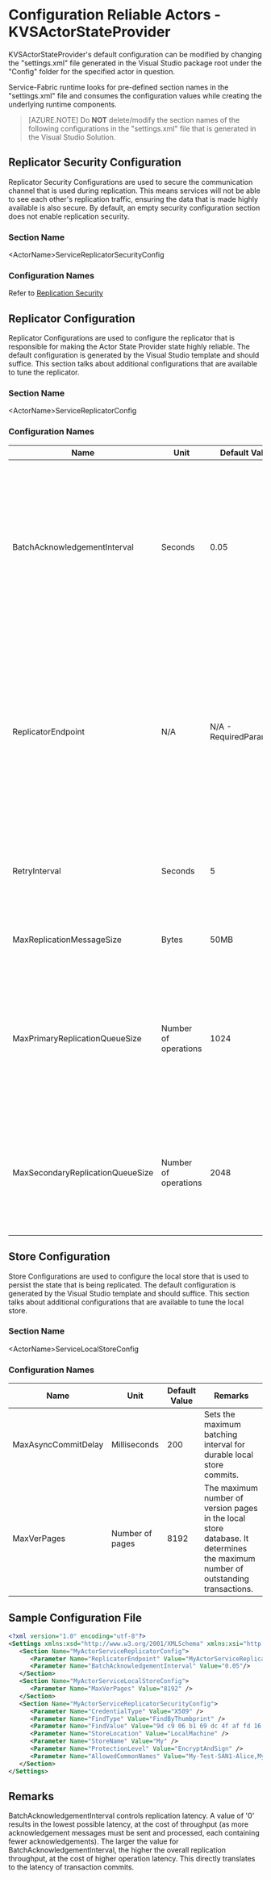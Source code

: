 <properties
   pageTitle="Overview of the Service Fabric Reliable Actors KVSActorStateProvider Configuration"
   description="Learn about configuring Service Fabric Stateful actors of type 'KVSActorStateProvider'"
   services="Service-Fabric"
   documentationCenter=".net"
   authors="sumukhs"
   manager="vipulm"
   editor=""/>

<tags
   ms.service="Service-Fabric"
   ms.devlang="dotnet"
   ms.topic="article"
   ms.tgt_pltfrm="NA"
   ms.workload="NA"
   ms.date="04/20/2015"
   ms.author="sumukhs"/>

# Configuration Reliable Actors - KVSActorStateProvider
KVSActorStateProvider's default configuration can be modified by changing the "settings.xml" file generated in the Visual Studio package root under the "Config" folder for the specified actor in question.

Service-Fabric runtime looks for pre-defined section names in the "settings.xml" file and consumes the configuration values while creating the underlying runtime components.

> [AZURE.NOTE] Do **NOT** delete/modify the section names of the following configurations in the "settings.xml" file that is generated in the Visual Studio Solution.

## Replicator Security Configuration
Replicator Security Configurations are used to secure the communication channel that is used during replication. This means services will not be able to see each other's replication traffic, ensuring the data that is made highly available is also secure.
By default, an empty security configuration section does not enable replication security.
### Section Name
&lt;ActorName&gt;ServiceReplicatorSecurityConfig
### Configuration Names
Refer to [Replication Security](../service-fabric/service-fabric-replication-security.md)

## Replicator Configuration
Replicator Configurations are used to configure the replicator that is responsible for making the Actor State Provider state highly reliable.
The default configuration is generated by the Visual Studio template and should suffice. This section talks about additional configurations that are available to tune the replicator.
### Section Name
&lt;ActorName&gt;ServiceReplicatorConfig
### Configuration Names

|Name|Unit|Default Value|Remarks|
|----|----|-------------|-------|
|BatchAcknowledgementInterval|Seconds|0.05|Time period for which the replicator at the secondary waits after receiving an operation before sending back an acknowledgement to the primary. Any other acknowledgements to be sent for operations processed within this interval are sent as one response.|
|ReplicatorEndpoint|N/A|N/A - RequiredParameter|IP address and port that the primary/secondary replicator will use to communicate with other replicators in the replica set. This should reference a TCP Resource Endpoint in the service manifest. Refer to [Service Manifest Resources](service-fabric-service-manifest-resources.md) to read more about defining endpoint resources in service manifest. |
|RetryInterval|Seconds|5|Time period after which the replicator re-transmits a message if it does not receive an acknowledgement for an operation.|
|MaxReplicationMessageSize|Bytes|50MB|Maximum size of replication data that can be transmitted in a single message.|
|MaxPrimaryReplicationQueueSize|Number of operations|1024|Maximum number of operations in the primary queue. An Operation is freed up after the primary replicator receives an acknowledgement from all the secondary replicators.This value must be greater than 64 and a power of 2.|
|MaxSecondaryReplicationQueueSize|Number of operations|2048|Maximum number of operations in the secondary queue. An Operation is freed up after making its state highly available through persistence. This value must be greater than 64 and a power of 2.|

## Store Configuration
Store Configurations are used to configure the local store that is used to persist the state that is being replicated.
The default configuration is generated by the Visual Studio template and should suffice. This section talks about additional configurations that are available to tune the local store.
### Section Name
&lt;ActorName&gt;ServiceLocalStoreConfig
### Configuration Names

|Name|Unit|Default Value|Remarks|
|----|----|-------------|-------|
|MaxAsyncCommitDelay|Milliseconds|200|Sets the maximum batching interval for durable local store commits.|
|MaxVerPages|Number of pages|8192|The maximum number of version pages in the local store database. It determines the maximum number of outstanding transactions.|

## Sample Configuration File

```xml
<?xml version="1.0" encoding="utf-8"?>
<Settings xmlns:xsd="http://www.w3.org/2001/XMLSchema" xmlns:xsi="http://www.w3.org/2001/XMLSchema-instance" xmlns="http://schemas.microsoft.com/2011/01/fabric">
   <Section Name="MyActorServiceReplicatorConfig">
      <Parameter Name="ReplicatorEndpoint" Value="MyActorServiceReplicatorEndpoint" />
      <Parameter Name="BatchAcknowledgementInterval" Value="0.05"/>
   </Section>
   <Section Name="MyActorServiceLocalStoreConfig">
      <Parameter Name="MaxVerPages" Value="8192" />
   </Section>
   <Section Name="MyActorServiceReplicatorSecurityConfig">
      <Parameter Name="CredentialType" Value="X509" />
      <Parameter Name="FindType" Value="FindByThumbprint" />
      <Parameter Name="FindValue" Value="9d c9 06 b1 69 dc 4f af fd 16 97 ac 78 1e 80 67 90 74 9d 2f" />
      <Parameter Name="StoreLocation" Value="LocalMachine" />
      <Parameter Name="StoreName" Value="My" />
      <Parameter Name="ProtectionLevel" Value="EncryptAndSign" />
      <Parameter Name="AllowedCommonNames" Value="My-Test-SAN1-Alice,My-Test-SAN1-Bob" />
   </Section>
</Settings>
```
## Remarks

BatchAcknowledgementInterval controls replication latency. A value of '0' results in the lowest possible latency, at the cost of throughput (as more acknowledgement messages must be sent and processed, each containing fewer acknowledgements).
The larger the value for BatchAcknowledgementInterval, the higher the overall replication throughput, at the cost of higher operation latency. This directly translates to the latency of transaction commits.
 